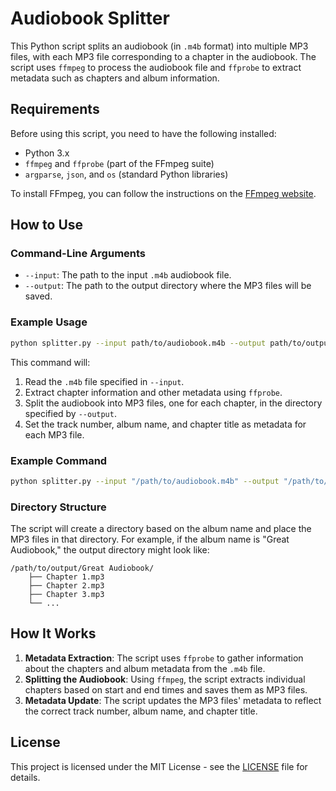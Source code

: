 # Audiobook Splitter

This Python script splits an audiobook (in `.m4b` format) into multiple MP3 files, with each MP3 file corresponding to a
chapter in the audiobook. The script uses `ffmpeg` to process the audiobook file and `ffprobe` to extract metadata such
as chapters and album information.

## Requirements

Before using this script, you need to have the following installed:

- Python 3.x
- `ffmpeg` and `ffprobe` (part of the FFmpeg suite)
- `argparse`, `json`, and `os` (standard Python libraries)

To install FFmpeg, you can follow the instructions on the [FFmpeg website](https://ffmpeg.org/download.html).

## How to Use

### Command-Line Arguments

- `--input`: The path to the input `.m4b` audiobook file.
- `--output`: The path to the output directory where the MP3 files will be saved.

### Example Usage

 ```bash
 python splitter.py --input path/to/audiobook.m4b --output path/to/output/directory
 ```

This command will:

1. Read the `.m4b` file specified in `--input`.
2. Extract chapter information and other metadata using `ffprobe`.
3. Split the audiobook into MP3 files, one for each chapter, in the directory specified by `--output`.
4. Set the track number, album name, and chapter title as metadata for each MP3 file.

### Example Command

 ```bash
 python splitter.py --input "/path/to/audiobook.m4b" --output "/path/to/output"
 ```

### Directory Structure

The script will create a directory based on the album name and place the MP3 files in that directory. For example, if
the album name is "Great Audiobook," the output directory might look like:

 ```
 /path/to/output/Great Audiobook/
     ├── Chapter 1.mp3
     ├── Chapter 2.mp3
     ├── Chapter 3.mp3
     └── ...
 ```

## How It Works

1. **Metadata Extraction**: The script uses `ffprobe` to gather information about the chapters and album metadata from
   the `.m4b` file.
2. **Splitting the Audiobook**: Using `ffmpeg`, the script extracts individual chapters based on start and end times and
   saves them as MP3 files.
3. **Metadata Update**: The script updates the MP3 files' metadata to reflect the correct track number, album name, and
   chapter title.

## License

This project is licensed under the MIT License - see the [LICENSE](LICENSE) file for details.